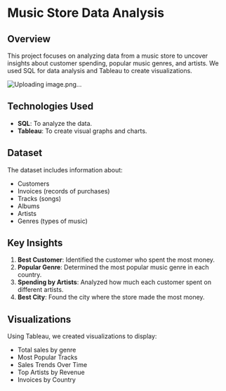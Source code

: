 # Music Store Data Analysis

## Overview
This project focuses on analyzing data from a music store to uncover insights about customer spending, popular music genres, and artists. We used SQL for data analysis and Tableau to create visualizations.

 ![Uploading image.png…]()





## Technologies Used
- **SQL**: To analyze the data.
- **Tableau**: To create visual graphs and charts.


## Dataset
The dataset includes information about:
- Customers
- Invoices (records of purchases)
- Tracks (songs)
- Albums
- Artists
- Genres (types of music)

## Key Insights
1. **Best Customer**: Identified the customer who spent the most money.
2. **Popular Genre**: Determined the most popular music genre in each country.
3. **Spending by Artists**: Analyzed how much each customer spent on different artists.
4. **Best City**: Found the city where the store made the most money.

## Visualizations
Using Tableau, we created visualizations to display:
- Total sales by genre
- Most Popular Tracks
- Sales Trends Over Time
- Top Artists by Revenue
- Invoices by Country

